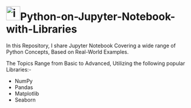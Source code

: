 
# <img width="38" height="38" alt="icons8-python-38" src="https://github.com/user-attachments/assets/dfabd6cd-ee48-41e0-97ef-969f1aefceb7" />Python-on-Jupyter-Notebook-with-Libraries

In this Repository, I share Jupyter Notebook Covering a wide range of Python Concepts, Based on Real-World Examples.

The Topics Range from Basic to Advanced, Utilizing the following popular Libraries:-
* NumPy
* Pandas
* Matplotlib
* Seaborn
# <i class="devicon-pandas-original"></i>
<!-- Place this in your header -->
# <link rel="stylesheet" href="https://cdn.jsdelivr.net/gh/devicons/devicon@v2.14.0/devicon.min.css">

